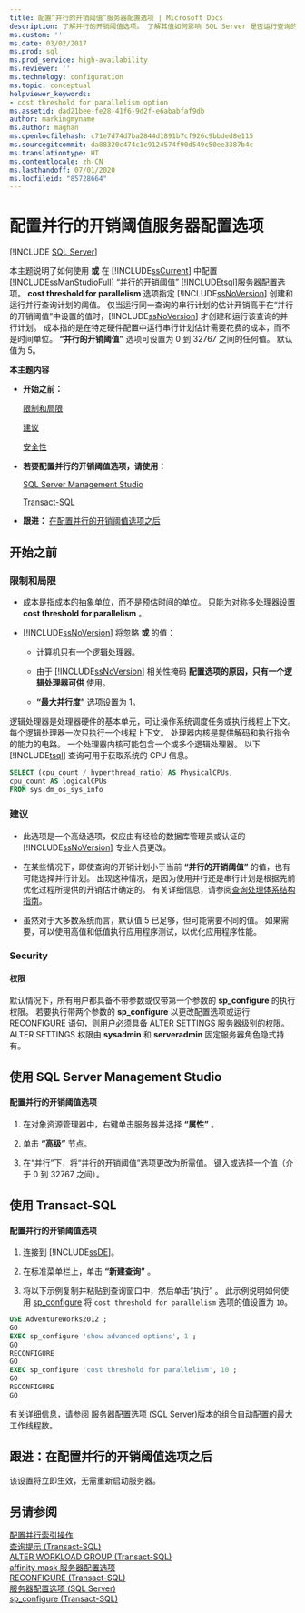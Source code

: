 ```yaml
---
title: 配置“并行的开销阈值”服务器配置选项 | Microsoft Docs
description: 了解并行的开销阈值选项。 了解其值如何影响 SQL Server 是否运行查询的并行计划，以及如何设置它。
ms.custom: ''
ms.date: 03/02/2017
ms.prod: sql
ms.prod_service: high-availability
ms.reviewer: ''
ms.technology: configuration
ms.topic: conceptual
helpviewer_keywords:
- cost threshold for parallelism option
ms.assetid: dad21bee-fe28-41f6-9d2f-e6ababfaf9db
author: markingmyname
ms.author: maghan
ms.openlocfilehash: c71e7d74d7ba2844d1891b7cf926c9bbded8e115
ms.sourcegitcommit: da88320c474c1c9124574f90d549c50ee3387b4c
ms.translationtype: HT
ms.contentlocale: zh-CN
ms.lasthandoff: 07/01/2020
ms.locfileid: "85728664"
---
```

# <a name="configure-the-cost-threshold-for-parallelism-server-configuration-option"></a>配置并行的开销阈值服务器配置选项
 [!INCLUDE [SQL Server](../../includes/applies-to-version/sqlserver.md)]

  本主题说明了如何使用 **或** 在 [!INCLUDE[ssCurrent](../../includes/sscurrent-md.md)] 中配置 [!INCLUDE[ssManStudioFull](../../includes/ssmanstudiofull-md.md)] “并行的开销阈值” [!INCLUDE[tsql](../../includes/tsql-md.md)]服务器配置选项。 **cost threshold for parallelism** 选项指定 [!INCLUDE[ssNoVersion](../../includes/ssnoversion-md.md)] 创建和运行并行查询计划的阈值。 仅当运行同一查询的串行计划的估计开销高于在“并行的开销阈值”中设置的值时，[!INCLUDE[ssNoVersion](../../includes/ssnoversion-md.md)] 才创建和运行该查询的并行计划。 成本指的是在特定硬件配置中运行串行计划估计需要花费的成本，而不是时间单位。 **“并行的开销阈值”** 选项可设置为 0 到 32767 之间的任何值。 默认值为 5。  
  
 **本主题内容**  
  
-   **开始之前：**  
  
     [限制和局限](#Restrictions)  
  
     [建议](#Recommendations)  
  
     [安全性](#Security)  
  
-   **若要配置并行的开销阈值选项，请使用：**  
  
     [SQL Server Management Studio](#SSMSProcedure)  
  
     [Transact-SQL](#TsqlProcedure)  
  
-   **跟进：** [在配置并行的开销阈值选项之后](#FollowUp)  
  
##  <a name="before-you-begin"></a><a name="BeforeYouBegin"></a> 开始之前  
  
###  <a name="limitations-and-restrictions"></a><a name="Restrictions"></a> 限制和局限  
  
-   成本是指成本的抽象单位，而不是预估时间的单位。 只能为对称多处理器设置 **cost threshold for parallelism** 。  
  
-   [!INCLUDE[ssNoVersion](../../includes/ssnoversion-md.md)] 将忽略 **或** 的值：  
  
    -   计算机只有一个逻辑处理器。  
  
    -   由于 [!INCLUDE[ssNoVersion](../../includes/ssnoversion-md.md)] 相关性掩码 **配置选项的原因，只有一个逻辑处理器可供** 使用。  
  
    -   **“最大并行度”** 选项设置为 1。  
  
逻辑处理器是处理器硬件的基本单元，可让操作系统调度任务或执行线程上下文。 每个逻辑处理器一次只执行一个线程上下文。 处理器内核是提供解码和执行指令的能力的电路。 一个处理器内核可能包含一个或多个逻辑处理器。 以下 [!INCLUDE[tsql](../../includes/tsql-md.md)] 查询可用于获取系统的 CPU 信息。  
  
```sql  
SELECT (cpu_count / hyperthread_ratio) AS PhysicalCPUs,   
cpu_count AS logicalCPUs   
FROM sys.dm_os_sys_info  
```  
  
###  <a name="recommendations"></a><a name="Recommendations"></a> 建议  
  
-   此选项是一个高级选项，仅应由有经验的数据库管理员或认证的 [!INCLUDE[ssNoVersion](../../includes/ssnoversion-md.md)] 专业人员更改。  
  
-   在某些情况下，即使查询的开销计划小于当前 **“并行的开销阈值”** 的值，也有可能选择并行计划。 出现这种情况，是因为使用并行还是串行计划是根据先前优化过程所提供的开销估计确定的。 有关详细信息，请参阅[查询处理体系结构指南](../../relational-databases/query-processing-architecture-guide.md#parallel-query-processing)。  

-   虽然对于大多数系统而言，默认值 5 已足够，但可能需要不同的值。 如果需要，可以使用高值和低值执行应用程序测试，以优化应用程序性能。
  
###  <a name="security"></a><a name="Security"></a> Security  
  
####  <a name="permissions"></a><a name="Permissions"></a> 权限  
 默认情况下，所有用户都具备不带参数或仅带第一个参数的 **sp_configure** 的执行权限。 若要执行带两个参数的 **sp_configure** 以更改配置选项或运行 RECONFIGURE 语句，则用户必须具备 ALTER SETTINGS 服务器级别的权限。 ALTER SETTINGS 权限由 **sysadmin** 和 **serveradmin** 固定服务器角色隐式持有。  
  
##  <a name="using-sql-server-management-studio"></a><a name="SSMSProcedure"></a> 使用 SQL Server Management Studio  
  
#### <a name="to-configure-the-cost-threshold-for-parallelism-option"></a>配置并行的开销阈值选项  
  
1.  在对象资源管理器中，右键单击服务器并选择 **“属性”** 。  
  
2.  单击 **“高级”** 节点。  
  
3.  在“并行”下，将“并行的开销阈值”选项更改为所需值。 键入或选择一个值（介于 0 到 32767 之间）。  
  
##  <a name="using-transact-sql"></a><a name="TsqlProcedure"></a> 使用 Transact-SQL  
  
#### <a name="to-configure-the-cost-threshold-for-parallelism-option"></a>配置并行的开销阈值选项  
  
1.  连接到 [!INCLUDE[ssDE](../../includes/ssde-md.md)]。  
  
2.  在标准菜单栏上，单击 **“新建查询”** 。  
  
3.  将以下示例复制并粘贴到查询窗口中，然后单击“执行” 。 此示例说明如何使用 [sp_configure](../../relational-databases/system-stored-procedures/sp-configure-transact-sql.md) 将 `cost threshold for parallelism` 选项的值设置为 `10`。  
  
```sql  
USE AdventureWorks2012 ;  
GO  
EXEC sp_configure 'show advanced options', 1 ;  
GO  
RECONFIGURE  
GO  
EXEC sp_configure 'cost threshold for parallelism', 10 ;  
GO  
RECONFIGURE  
GO  
```  
  
 有关详细信息，请参阅 [服务器配置选项 (SQL Server)](../../database-engine/configure-windows/server-configuration-options-sql-server.md)版本的组合自动配置的最大工作线程数。  
  
##  <a name="follow-up-after-you-configure-the-cost-threshold-for-parallelism-option"></a><a name="FollowUp"></a> 跟进：在配置并行的开销阈值选项之后  
 该设置将立即生效，无需重新启动服务器。  
  
## <a name="see-also"></a>另请参阅  
 [配置并行索引操作](../../relational-databases/indexes/configure-parallel-index-operations.md)   
 [查询提示 (Transact-SQL)](../../t-sql/queries/hints-transact-sql-query.md)   
 [ALTER WORKLOAD GROUP (Transact-SQL)](../../t-sql/statements/alter-workload-group-transact-sql.md)   
 [affinity mask 服务器配置选项](../../database-engine/configure-windows/affinity-mask-server-configuration-option.md)   
 [RECONFIGURE (Transact-SQL)](../../t-sql/language-elements/reconfigure-transact-sql.md)   
 [服务器配置选项 (SQL Server)](../../database-engine/configure-windows/server-configuration-options-sql-server.md)   
 [sp_configure &#40;Transact-SQL&#41;](../../relational-databases/system-stored-procedures/sp-configure-transact-sql.md)  
  
  
